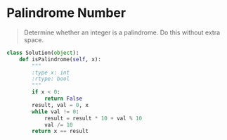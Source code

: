 # Palindrome Number

> Determine whether an integer is a palindrome. Do this without extra space.

```Python
class Solution(object):
    def isPalindrome(self, x):
        """
        :type x: int
        :rtype: bool
        """
        if x < 0:
            return False
        result, val = 0, x
        while val != 0:
            result = result * 10 + val % 10
            val /= 10
        return x == result
```
